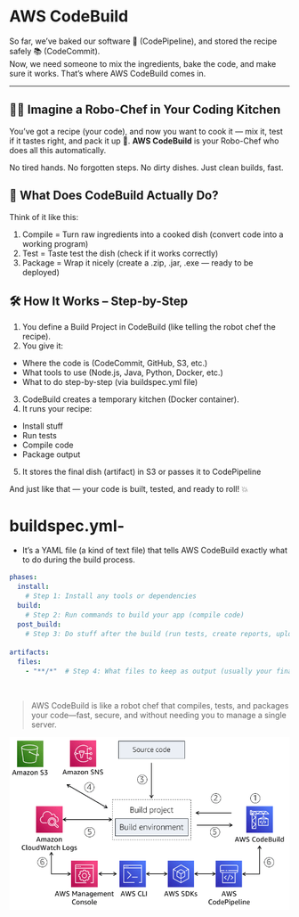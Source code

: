 # AWS CodeBuild
So far, we’ve baked our software 🍰 (CodePipeline), and stored the recipe safely 📚 (CodeCommit). <br>
Now, we need someone to mix the ingredients, bake the code, and make sure it works. That’s where AWS CodeBuild comes in.

---

## 🧑‍🍳 Imagine a Robo-Chef in Your Coding Kitchen
You’ve got a recipe (your code), and now you want to cook it — mix it, test if it tastes right, and pack it up 🍱.
**AWS CodeBuild** is your Robo-Chef who does all this automatically.

No tired hands. No forgotten steps. No dirty dishes. Just clean builds, fast.

## 🍳 What Does CodeBuild Actually Do?
Think of it like this:
1.  Compile = Turn raw ingredients into a cooked dish (convert code into a working program)
2.  Test = Taste test the dish (check if it works correctly)
3.  Package = Wrap it nicely (create a .zip, .jar, .exe — ready to be deployed)

## 🛠️ How It Works – Step-by-Step
1.  You define a Build Project in CodeBuild (like telling the robot chef the recipe).
2.  You give it:
- Where the code is (CodeCommit, GitHub, S3, etc.)
- What tools to use (Node.js, Java, Python, Docker, etc.)
- What to do step-by-step (via buildspec.yml file)
3.  CodeBuild creates a temporary kitchen (Docker container).
4.  It runs your recipe:
- Install stuff
- Run tests
- Compile code
- Package output
5.  It stores the final dish (artifact) in S3 or passes it to CodePipeline

And just like that — your code is built, tested, and ready to roll! 💥

# buildspec.yml-
- It’s a YAML file (a kind of text file) that tells AWS CodeBuild exactly what to do during the build process.
```yml
phases:
  install:
    # Step 1: Install any tools or dependencies
  build:
    # Step 2: Run commands to build your app (compile code)
  post_build:
    # Step 3: Do stuff after the build (run tests, create reports, upload)

artifacts:
  files:
    - "**/*"  # Step 4: What files to keep as output (usually your final code package)
```
<br>

> AWS CodeBuild is like a robot chef that compiles, tests, and packages your code—fast, secure, and without needing you to manage a single server.

![image alt](https://github.com/SereneSyntax04/DevOps-on-AWS/blob/06e4d52f98672c1c22157bf28b6085a92f0ebf2d/images/codebuild.png)
